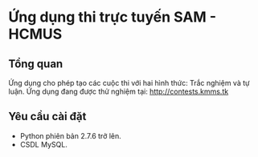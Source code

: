 # Ứng dụng thi trực tuyến SAM - HCMUS
## Tổng quan
Ứng dụng cho phép tạo các cuộc thi với hai hình thức: Trắc nghiệm và tự luận.
Ứng dụng đang được thử nghiệm tại: http://contests.kmms.tk
## Yêu cầu cài đặt
- Python phiên bản 2.7.6 trở lên.
- CSDL MySQL.
